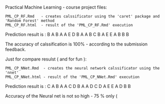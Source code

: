 
Practical Machine Learning - course project files:

    PML_CP_RF.Rmd   - creates calssificator using the 'caret' package and 'Random Forest' method
    PML_CP_RF.html  - result of the 'PML_CP_RF.Rmd' execution

Prediction result is : B A B A A E D B A A B C B A E E A B B B

The accuracy of calssification is 100% - according to the submission feedback.

Just for compare resulst ( and for fun ):

    PML_CP_NNet.Rmd  - creates the neural network calssificator using the 'nnet'
    PML_CP_NNet.html - result of the 'PML_CP_NNet.Rmd' execution

Prediction result is : C A B A A C D B A A D C D A E E A D B B

Accuracy of the Neural net is not so high - 75 % only (

